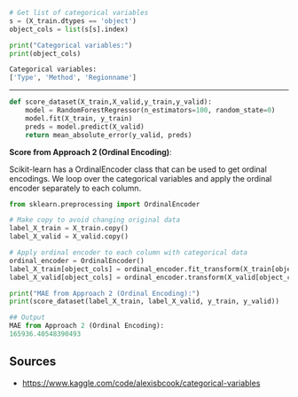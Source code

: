



```py
# Get list of categorical variables
s = (X_train.dtypes == 'object')
object_cols = list(s[s].index)

print("Categorical variables:")
print(object_cols)
```

```sh
Categorical variables:
['Type', 'Method', 'Regionname']


```
---
```python
def score_dataset(X_train,X_valid,y_train,y_valid):
    model = RandomForestRegressor(n_estimators=100, random_state=0)
    model.fit(X_train, y_train)
    preds = model.predict(X_valid)
    return mean_absolute_error(y_valid, preds)


```




**Score from Approach 2 (Ordinal Encoding)**:

Scikit-learn has a OrdinalEncoder class that can be used to get ordinal encodings. We loop over the categorical variables and apply the ordinal encoder separately to each column.
```py
from sklearn.preprocessing import OrdinalEncoder

# Make copy to avoid changing original data 
label_X_train = X_train.copy()
label_X_valid = X_valid.copy()

# Apply ordinal encoder to each column with categorical data
ordinal_encoder = OrdinalEncoder()
label_X_train[object_cols] = ordinal_encoder.fit_transform(X_train[object_cols])
label_X_valid[object_cols] = ordinal_encoder.transform(X_valid[object_cols])

print("MAE from Approach 2 (Ordinal Encoding):") 
print(score_dataset(label_X_train, label_X_valid, y_train, y_valid))

## Output
MAE from Approach 2 (Ordinal Encoding):
165936.40548390493
```

## Sources 

- https://www.kaggle.com/code/alexisbcook/categorical-variables